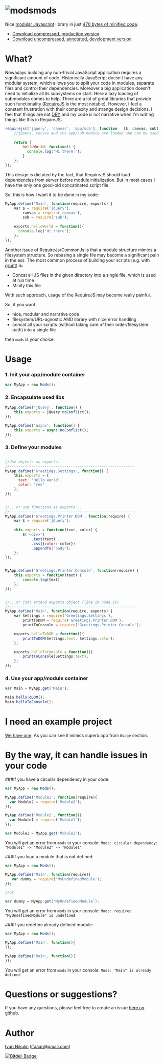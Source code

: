 ![mods](https://raw.github.com/inikulin/mods/master/logo.jpg)mods
====
Nice [modular Javascript](http://addyosmani.com/writing-modular-js/) library in just [470 bytes of minified code](https://github.com/inikulin/mods/blob/master/dist/mods.min.js).

* [Download compressed, production version](https://raw.github.com/inikulin/mods/master/mods.min.js)
* [Download uncompressed, annotated, development version](https://raw.github.com/inikulin/mods/master/mods.js)

What?
====
Nowadays building any non-trivial JavaScript application  requires a significant amount of code. Historically JavaScript
doesn't have any modular system, which allows you to split your code in modules, separate files and control their dependencies.
Moreover a big application doesn't need to initialize all its subsystems on start. Here a lazy loading of
submodules comes to help. There are a lot of great libraries that provide such functionality
([RequireJS](http://requirejs.org/) is the most notable). However, I feel a constant frustration with their complexity
and strange design decisions. I feel that things are not [DRY](http://en.wikipedia.org/wiki/Don%27t_repeat_yourself) and
my code is not narrative when I'm writing things like this in RequireJS:
```js
requirejs(['jquery', 'canvas', 'app/sub'], function   ($, canvas, sub) {
    //jQuery, canvas and the app/sub module are loaded and can be used here now.
    
    return {
        helloWorld: function() {
          console.log('Hi there!');
        }
    };
});
```

This design is dictated by the fact, that RequireJS should load dependencies from server before module initialization. But in most cases I have the only one good-old concatinated script file. 

So, this is how I want it to be done in my code:
```js
MyApp.define('Main', function(require, exports) {
    var $ = require('jquery'),
        canvas = require('canvas'),
        sub = require('sub');
        
    exports.helloWorld = function(){
      console.log('Hi there');
    };
});
```


Another issue of RequireJs/CommonJs is that a module structure mimics a filesystem structure. So rebasing a single file may become a significant pain in the ass. 
The most common process of building your scripts (e.g. with [grunt](http://gruntjs.com/)) is:
* Concat all JS files in the given directory into a single file, which is used at run time
* Minify this file

With such approach, usage of the RequireJS may become really painful.

So, if you want

* nice, modular and narrative code
* filesystem/URL-agnostic AMD library with nice error handling
* concat all your scripts (without taking care of their order/filesystem path) into a single file

then `mods` is your choice.

Usage
====
### 1. Init your app/module container
```js
var MyApp = new Mods();
```

### 2. Encapsulate used libs
```js
MyApp.define('jQuery', function() {
    this.exports = jQuery.noConflict();
});

MyApp.define('async', function() {
    this.exports = async.noConflict();
});
```

### 3. Define your modules
```js

//Use objects as exports...
//---------------------------------------------------------
MyApp.define('Greetings.Settings', function() {
    this.exports = {
      text: 'Hello world',
      color: 'red'
    };
});


//...or use functions as exports...
//----------------------------------------------------------
MyApp.define('Greetings.Printer.DOM', function(require) {
    var $ = require('jQuery');
    
    this.exports = function(text, color) {
        $('<div>')
            .text(text)
            .css({color: color})
            .appendTo('body');
    };
});


MyApp.define('Greetings.Printer.Console', function(require) {
    this.exports = function(text) {
        console.log(text);
    };
});


//...or just extend exports object (like in node.js)
//----------------------------------------------------------
MyApp.define('Main', function(require, exports) {
    var Settings = require('Greetings.Settings'),
        printToDOM = require('Greetings.Printer.DOM'),
        printToConsole = require('Greetings.Printer.Console');

    exports.helloToDOM = function(){
        printToDOM(Settings.text, Settings.color);
    };

    exports.helloToConsole = function(){
        printToConsole(Settings.text);
    };
});
```

### 4. Use your app/module container
```js
var Main = MyApp.get('Main');

Main.helloToDOM();
Main.helloToConsole();
```


I need an example project
====
[We have one](https://github.com/inikulin/mods/tree/master/example).
As you can see it mimics superb app from `Usage` section.

By the way, it can handle issues in your code
====
###If you have a circular dependency in your code:

```js 
var MyApp = new Mods();

MyApp.define('Module1', function(require){
  var Module2 = require('Module2');
});

MyApp.define('Module2', function(){
  var Module1 = require('Module1');
});

var Module1 = MyApp.get('Module1');
``` 

You will get an error from `mods` in your console:
`Mods: circular dependency: "Module1" -> "Module2" -> "Module1"`

###If you load a module that is not defined:

```js 
var MyApp = new Mods();

MyApp.define('Main', function(require){
   var dummy = require('MyUndefinedModule');
});

//or

var dummy = MyApp.get('MyUndefinedModule'); 
``` 

You will get an error from `mods` in your console:
`Mods: required "MyUndefinedModule" is undefined`

###If you redefine already defined module:

```js 
var MyApp = new Mods();

MyApp.define('Main', function(){
});

MyApp.define('Main', function(){
});
``` 

You will get an error from `mods` in your console:
`Mods: "Main" is already defined`

Questions or suggestions?
====
If you have any questions, please feel free to create an issue [here on github](https://github.com/inikulin/mods/issues).

Author
====
[Ivan Nikulin](https://github.com/inikulin) (ifaaan@gmail.com)


[![Bitdeli Badge](https://d2weczhvl823v0.cloudfront.net/inikulin/mods/trend.png)](https://bitdeli.com/free "Bitdeli Badge")

